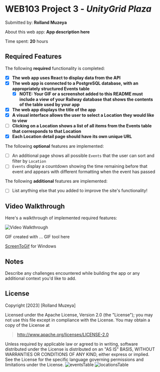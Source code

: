 # WEB103 Project 3 - *UnityGrid Plaza*

Submitted by: **Rolland Muzeya**

About this web app: **App description here**

Time spent: **20** hours

## Required Features

The following **required** functionality is completed:

<!-- Make sure to check off completed functionality below -->

- [X] **The web app uses React to display data from the API**
- [X] **The web app is connected to a PostgreSQL database, with an appropriately structured Events table**
  - [X] **NOTE: Your GIF or a screenshot added to this README must include a view of your Railway database that shows the contents of the table used by your app**
- [X] **The web app displays the title of the app**
- [X] **A visual interface allows the user to select a Location they would like to view**
- [ ] **Clicking on a Location shows a list of all items from the Events table that corresponds to that Location**
- [X] **Each Location detail page should have its own unique URL**

The following **optional** features are implemented:

- [ ] An additional page shows all possible `Events` that the user can sort and filter by `Location`
- [ ] `Events` display a countdown showing the time remaining before that event and appears with different formatting when the event has passed

The following **additional** features are implemented:

- [ ] List anything else that you added to improve the site's functionality!

## Video Walkthrough

Here's a walkthrough of implemented required features:

<img src='https://github.com/Rolland306/community_events/assets/76987595/effd7651-b62f-4377-b589-38d18a5c6c14' title='Video Walkthrough' width='' alt='Video Walkthrough' />

GIF created with ...  GIF tool here

[ScreenToGif](https://www.screentogif.com/) for Windows


## Notes

Describe any challenges encountered while building the app or any additional context you'd like to add.

## License

Copyright [2023] [Rolland Muzeya]

Licensed under the Apache License, Version 2.0 (the "License"); you may not use this file except in compliance with the License. You may obtain a copy of the License at

> http://www.apache.org/licenses/LICENSE-2.0

Unless required by applicable law or agreed to in writing, software distributed under the License is distributed on an "AS IS" BASIS, WITHOUT WARRANTIES OR CONDITIONS OF ANY KIND, either express or implied. See the License for the specific language governing permissions and limitations under the License.
![eventsTable](https://github.com/Rolland306/community_events/assets/76987595/46d6a815-d48d-404f-a2e8-ca5777eff2c2)
![locationsTable](https://github.com/Rolland306/community_events/assets/76987595/86d61594-364a-452a-b3df-1a732cbee8c8)
